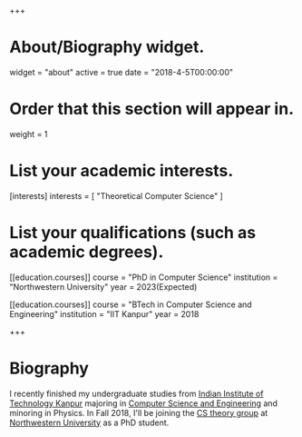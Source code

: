 +++
# About/Biography widget.
widget = "about"
active = true
date = "2018-4-5T00:00:00"

# Order that this section will appear in.
weight = 1

# List your academic interests.
[interests]
  interests = [
    "Theoretical Computer Science"
  ]

# List your qualifications (such as academic degrees).
[[education.courses]]
  course = "PhD in Computer Science"
  institution = "Northwestern University"
  year = 2023(Expected)
  
[[education.courses]]
  course = "BTech in Computer Science and Engineering"
  institution = "IIT Kanpur"
  year = 2018
 
+++

# Biography

I recently finished my undergraduate studies from [Indian Institute of Technology Kanpur](http://iitk.ac.in) majoring in [Computer Science and Engineering](https://cse.iitk.ac.in) and minoring in Physics. In Fall 2018, I'll be joining the [CS theory group](https://theory.eecs.northwestern.edu) at [Northwestern University](http://www.northwestern.edu) as a PhD student.
